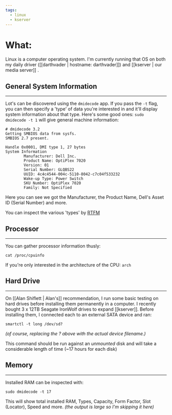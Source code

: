 ```yaml
---
tags:
  - linux
  - kserver
---
```


# What:
Linux is a computer operating system.  I'm currently running that OS on both my daily driver ([[darthvader | hostname: darthvader]]) and [[kserver | our media server]] .


## General System Information
---
Lot's can be discovered using the `dmidecode` app.
If you pass the `-t` flag, you can then specify a 'type' of data you're interested in and it'll display system information about that type.  Here's some good ones:
`sudo dmidecode -t 1` will give general machine information:
```
# dmidecode 3.2
Getting SMBIOS data from sysfs.
SMBIOS 2.7 present.

Handle 0x0001, DMI type 1, 27 bytes
System Information
        Manufacturer: Dell Inc.
        Product Name: OptiPlex 7020
        Version: 01
        Serial Number: GLQBS22
        UUID: 4c4c4544-004c-5110-8042-c7c04f533232
        Wake-up Type: Power Switch
        SKU Number: OptiPlex 7020
        Family: Not Specified
```
Here you can see we got the Manufacturer, the Product Name, Dell's Asset ID (Serial Number) and more.

You can inspect the various 'types' by [RTFM](https://www.dictionary.com/browse/rtfm)


## Processor
---
You can gather processor information thusly:
```
cat /proc/cpuinfo
```

If you're only interested in the architecture of the CPU:
`arch`

## Hard Drive
---
On [[Alan Shiflett | Alan's]] recommendation, I run some basic testing on hard drives before installing them permanently in a computer.
I recently bought 3 x 12TB Seagate IronWolf drives to expand [[kserver]].
Before installing them, I connected each to an external SATA device and ran:

```
smartctl -t long /dev/sd?
```

_(of course, replacing the ? above with the actual device filename.)_

This command should be run against an _unmounted_ disk and will take a considerable length of time (~17 hours for each disk)


## Memory
---
Installed RAM can be inspected with:
```
sudo dmidecode -t 17
```
This will show total installed RAM, Types, Capacity, Form Factor, Slot (Locator), Speed and more.  _(the output is large so I'm skipping it here)_